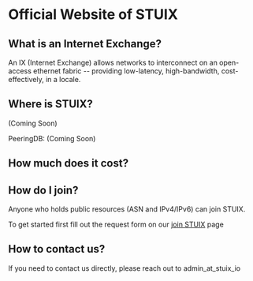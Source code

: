 # Official Website of STUIX

## What is an Internet Exchange?

An IX (Internet Exchange) allows networks to interconnect on an open-access ethernet fabric -- providing low-latency, high-bandwidth, cost-effectively, in a locale.

## Where is STUIX?

(Coming Soon)

PeeringDB: (Coming Soon)

## How much does it cost?


## How do I join?

Anyone who holds public resources (ASN and IPv4/IPv6) can join STUIX.

To get started first fill out the request form on our [join STUIX](https://stuix.io/join/) page

## How to contact us?

If you need to contact us directly, please reach out to admin_at_stuix_io
